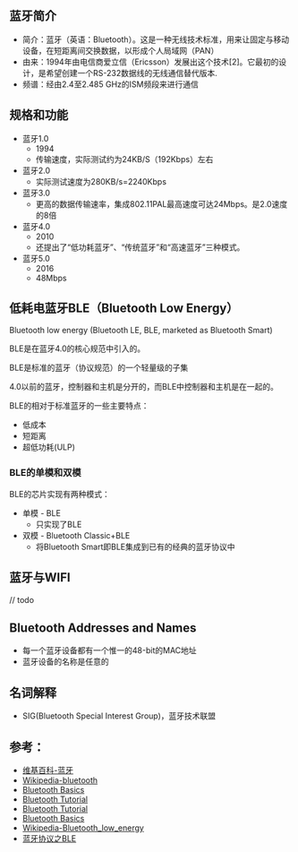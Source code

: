 
## 蓝牙简介

* 简介：蓝牙（英语：Bluetooth）。这是一种无线技术标准，用来让固定与移动设备，在短距离间交换数据，以形成个人局域网（PAN）
* 由来：1994年由电信商爱立信（Ericsson）发展出这个技术[2]。它最初的设计，是希望创建一个RS-232数据线的无线通信替代版本.
* 频谱：经由2.4至2.485 GHz的ISM频段来进行通信


## 规格和功能

* 蓝牙1.0
    - 1994
    - 传输速度，实际测试约为24KB/S（192Kbps）左右
* 蓝牙2.0
    - 实际测试速度为280KB/s=2240Kbps
* 蓝牙3.0
    - 更高的数据传输速率，集成802.11PAL最高速度可达24Mbps。是2.0速度的8倍
* 蓝牙4.0
    - 2010
    - 还提出了“低功耗蓝牙”、“传统蓝牙”和“高速蓝牙”三种模式。
* 蓝牙5.0
    - 2016
    - 48Mbps

## 低耗电蓝牙BLE（Bluetooth Low Energy）

Bluetooth low energy (Bluetooth LE, BLE, marketed as Bluetooth Smart) 

BLE是在蓝牙4.0的核心规范中引入的。

BLE是标准的蓝牙（协议规范）的一个轻量级的子集

4.0以前的蓝牙，控制器和主机是分开的，而BLE中控制器和主机是在一起的。

BLE的相对于标准蓝牙的一些主要特点：
* 低成本
* 短距离
* 超低功耗(ULP)

### BLE的单模和双模

BLE的芯片实现有两种模式：

* 单模 - BLE
    * 只实现了BLE
* 双模 - Bluetooth Classic+BLE
    * 将Bluetooth Smart即BLE集成到已有的经典的蓝牙协议中

## 蓝牙与WIFI

// todo

## Bluetooth Addresses and Names

* 每一个蓝牙设备都有一个惟一的48-bit的MAC地址
* 蓝牙设备的名称是任意的

## 名词解释

* SIG(Bluetooth Special Interest Group)，蓝牙技术联盟

## 参考：
* [维基百科-蓝牙](https://zh.wikipedia.org/zh-cn/%E8%97%8D%E7%89%99)
* [Wikipedia-bluetooth](https://en.wikipedia.org/wiki/Bluetooth)
* [Bluetooth Basics](http://sna.csie.ndhu.edu.tw/~cnyang/PDF/bt_tut.pdf)
* [Bluetooth Tutorial](http://www.rfwireless-world.com/Tutorials/Bluetooth_tutorial.html)
* [Bluetooth Tutorial](http://www.tutorial-reports.com/wireless/bluetooth/tutorial.php)
* [Bluetooth Basics](https://learn.sparkfun.com/tutorials/bluetooth-basics)
* [Wikipedia-Bluetooth_low_energy](https://en.wikipedia.org/wiki/Bluetooth_low_energy)
* [蓝牙协议之BLE](http://www.crifan.com/files/doc/docbook/bluetooth_intro/release/webhelp/ble_simple_intro.html)
